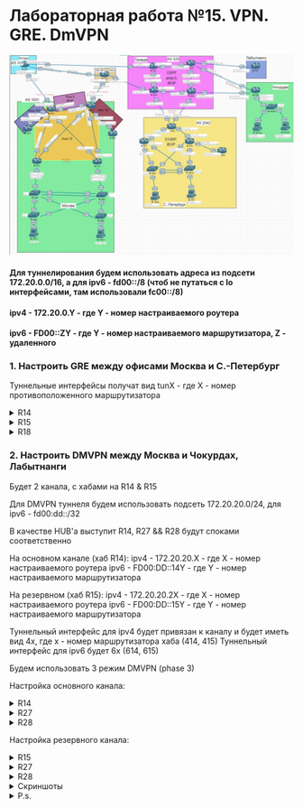 # Лабораторная работа №15. VPN. GRE. DmVPN

![top](top.jpg)

#### Для туннелирования будем использовать адреса из подсети 172.20.0.0/16, а для ipv6 - fd00::/8 (чтоб не путаться с lo интерфейсами, там использовали fc00::/8)
#### ipv4 - 172.20.0.Y - где Y - номер настраиваемого роутера
#### ipv6 - FD00::ZY - где Y - номер настраиваемого маршрутизатора, Z - удаленного

### 1. Настроить GRE между офисами Москва и С.-Петербург

Туннельные интерфейсы получат вид tunX - где Х - номер противоположенного маршрутизатора

<details>
 <summary>R14</summary>

``` bash

conf t
int tun18
  ip addr 172.20.0.14 255.255.255.252
  tunnel source 100.10.10.14
  tunnel destination 200.20.20.20
  no shut

  int tun1806
  ipv6 enable
  ipv6 address FE80::14 link-local
  ipv6 address FD00::1814/128
  tunnel source Ethernet0/2
  tunnel destination 2001:ABCD:20:1824::18
  tunnel mode gre ipv6
  no shut
  end
wr mem

```
</details>

<details>
 <summary>R15</summary>

``` bash

conf t
int tun18
  ip addr 172.20.1.15 255.255.255.252
  tunnel source 100.11.11.15
  tunnel destination 200.20.20.35
  no shut

  int tun1806
  ipv6 enable
  ipv6 address FE80::15 link-local
  ipv6 address FD00::1815/127
  tunnel source 2001:ABCD:10:1521::15
  tunnel destination 2001:ABCD:20:1826::18
  tunnel mode gre ipv6
  no shut
  end
wr mem

```
</details>

<details>
 <summary>R18</summary>

``` bash

conf t
int tun14
  ip addr 172.20.0.18 255.255.255.252
  tunnel source 200.20.20.20
  tunnel destination 100.10.10.14
  no shut

  int tun1406
  ipv6 enable
  ipv6 address FE80::18 link-local
  ipv6 address FD00::1418/128
  tunnel source Ethernet0/3
  tunnel destination 2001:ABCD:10:1422::14 
  tunnel mode gre ipv6
  no shut

int tun15
  ip addr 172.20.1.18 255.255.255.252
  tunnel source 200.20.20.35
  tunnel destination 100.11.11.15
  no shut

  int tun1506
  ipv6 enable
  ipv6 address FE80::18 link-local
  ipv6 address FD00::1518/128
  tunnel source 2001:ABCD:20:1826::18
  tunnel destination 2001:ABCD:10:1521::15
  tunnel mode gre ipv6
  no shut
  end
wr mem

```
</details>


### 2. Настроить DMVPN между Москва и Чокурдах, Лабытнанги

Будет 2 канала, с хабами на R14 & R15

Для DMVPN туннеля будем использовать подсеть 172.20.20.0/24, для ipv6 - fd00:dd::/32

В качестве HUB'a выступит R14, R27 && R28 будут споками соответственно

На основном канале (хаб R14):
ipv4 - 172.20.20.X - где X - номер настраиваемого роутера
ipv6 - FD00:DD::14Y - где Y - номер настраиваемого маршрутизатора

На резервном (хаб R15):
ipv4 - 172.20.20.2X - где X - номер настраиваемого роутера
ipv6 - FD00:DD::15Y - где Y - номер настраиваемого маршрутизатора

Туннельный интерфейс для ipv4 будет привязан к каналу и будет иметь вид 4x, где х - номер маршрутизатора хаба (414, 415)
Туннельный интерфейс для ipv6 будет 6x (614, 615)

Будем использовать 3 режим DMVPN (phase 3)

Настройка основного канала: 

<details>
 <summary>R14</summary>

 ``` bash

conf t
int tun414
  desc "DMVPN_ipv4_(hub)"
  ip addr 172.20.20.14 255.255.255.192
  ip nhrp auth 1
  ip nhrp network-id 1
  ip nhrp map multicast dynamic
  ip nhrp redirect
  tunnel source Ethernet0/2
  tunnel mode gre multipoint
  no shut
  end
 wr mem


 ```
</details>

<details>
 <summary>R27</summary>

 ``` bash

conf t
int tun414
  desc "DMVPN_ipv4_(spoke)"
  ip addr 172.20.20.27 255.255.255.192
  ip nhrp auth 1
  ip nhrp network-id 1
  ip nhrp nhs 172.20.20.14
  ip nhrp map 172.20.20.14 100.10.10.14
  ip nhrp map multicast 100.10.10.14
  ip nhrp shortcut
  ip nhrp redirect
  tunnel mode gre multipoint
  tunnel source e0/0
  ip ospf priority 0
  ipv6 ospf priority 0
  no shut
  end
 wr mem

 ```
</details>


<details>
 <summary>R28</summary>

 ``` bash

conf t
int tun414
  desc "DMVPN_ipv4_(spoke)"
  ip addr 172.20.20.28 255.255.255.192
  ip nhrp auth 1
  ip nhrp network-id 1
  ip nhrp nhs 172.20.20.14
  ip nhrp map 172.20.20.14 100.10.10.14
  ip nhrp map multicast 100.10.10.14
  ip nhrp shortcut
  ip nhrp redirect
  tunnel mode gre multipoint
  tunnel source Ethernet0/0
  no shut
  end
 wr mem

 ```
</details>

Настройка резервного канала: 

<details>
 <summary>R15</summary>

 ``` bash

conf t
int tun415
  desc "DMVPN_ipv4_(hub)"
  ip addr 172.20.20.215 255.255.255.192
  ip nhrp auth 1
  ip nhrp network-id 2
  ip nhrp map multicast dynamic
  ip nhrp redirect
  ip ospf priority 10
  tunnel source Ethernet0/2
  tunnel mode gre multipoint
  no shut
  end
 wr mem


 ```
</details>

<details>
 <summary>R27</summary>

 ``` bash

conf t
int tun415
  desc "DMVPN_ipv4_(spoke)"
  ip addr 172.20.20.227 255.255.255.192
  ip nhrp auth 1
  ip nhrp network-id 2
  ip nhrp nhs 172.20.20.215
  ip nhrp map 172.20.20.215 100.11.11.15
  ip nhrp map multicast 100.11.11.15
  ip nhrp shortcut
  ip nhrp redirect
  tunnel mode gre multipoint
  tunnel source e0/0
  no shut
  end
 wr mem

 ```
</details>


<details>
 <summary>R28</summary>

 ``` bash

conf t
int tun415
  desc "DMVPN_ipv4_(spoke)"
  ip addr 172.20.20.228 255.255.255.192
  ip nhrp auth 1
  ip nhrp network-id 2
  ip nhrp nhs 172.20.20.215
  ip nhrp map 172.20.20.215 100.11.11.15
  ip nhrp map multicast 100.11.11.15
  ip nhrp shortcut
  ip nhrp redirect
  tunnel mode gre multipoint
  tunnel source Ethernet0/1
  no shut
  end
 wr mem

 ```
</details>


<details>
 <summary>Скриншоты</summary>

![ping](ping.jpg)

![r14](r14.JPG)

![R28](R28.JPG)

</details>

<details>
 <summary>P.s.</summary>

Не смог завезти в OSPF Чокурдах и Лабытнанги (NBMA)
Прописывал в тоннельном интерфейсе хаба и споков 

 ``` bash
 
ip ospf network broadcast

 ```
 
На хабе 

``` bash

router ospf 1
network 172.20.20.0 0.0.0.63 area 0

 ```
 
На споках

``` bash

network 172.20.20.0 0.0.0.63 area 0 (от R14)
network 172.20.20.192 0.0.0.63 area 0 (от R15)
network 1.1.40.27 0.0.0.0 area 27

 ```
 
В результате соседство не устанавливалось
Также пробовал в тун интерфейсax:

``` bash

ip ospf network non-broadcast

 ```

И прописывая вручную соседей на каждом устройстве

``` bash

neighbor 172.20.20.27 (в хабе)
neighbor 172.20.20.14 (в споке)

 ```
 
Pезультат - отсутствие результата.
Пришел(ли) к выводу, что проблема в эмуляторе eve-ng
</details>

